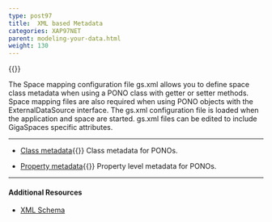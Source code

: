 ```yaml
---
type: post97
title:  XML based Metadata
categories: XAP97NET
parent: modeling-your-data.html
weight: 130
---
```


{{<wbr>}}

The Space mapping configuration file gs.xml allows you to define space class metadata when using a PONO class with getter or setter methods. Space mapping files are also required when using PONO objects with the ExternalDataSource interface. The gs.xml configuration file is loaded when the application and space are started. gs.xml files can be edited to include GigaSpaces specific attributes.
<hr/>


- [Class metadata](./pono-xml-metadata-class.html){{<wbr>}}
Class metadata for PONOs.


- [Property metadata](./pono-xml-metadata-attribute.html){{<wbr>}}
Property level metadata for PONOs.

<hr/>

#### Additional Resources

- [XML Schema](/api_documentation/xap-{{%currentversion%}}.html)


